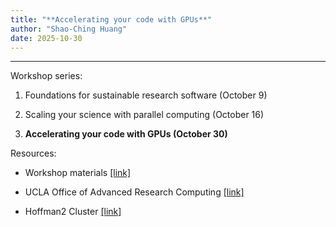 ```yaml
---
title: "**Accelerating your code with GPUs**"
author: "Shao-Ching Huang"
date: 2025-10-30
---
```


-------------------

Workshop series:

1. Foundations for sustainable research software (October 9)

2. Scaling your science with parallel computing (October 16)

3. **Accelerating your code with GPUs (October 30)**




Resources:

- Workshop materials [[link]](https://github.com/schuang/advanced-python-series)

- UCLA Office of Advanced Research Computing [[link]](https://oarc.ucla.edu/contact)

- Hoffman2 Cluster [[link]](https://www.hoffman2.idre.ucla.edu)


